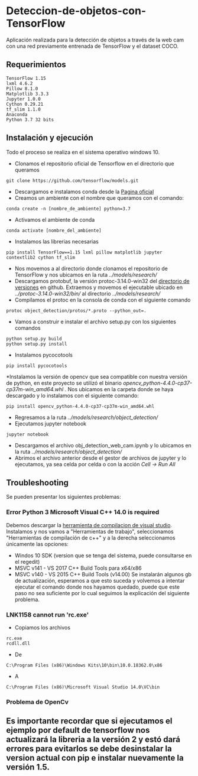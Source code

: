 # Deteccion-de-objetos-con-TensorFlow
Aplicación realizada para la detección de objetos a través de la web cam con una red previamente entrenada de TensorFlow y el dataset COCO.
## Requerimientos
```
TensorFlow 1.15
lxml 4.6.2
Pillow 8.1.0
Matplotlib 3.3.3
Jupyter 1.0.0
Cython 0.29.21
tf_slim 1.1.0
Anaconda
Python 3.7 32 bits
```
## Instalación y ejecución
Todo el proceso se realiza en el sistema operativo windows 10.
* Clonamos el repositorio oficial de Tensorflow en el directorio que queramos
```
git clone https://github.com/tensorflow/models.git
```
* Descargamos e instalamos conda desde la [Pagina oficial](https://docs.anaconda.com/anaconda/install/windows/) 
* Creamos un ambiente con el nombre que queramos con el comando:
```
conda create -n [nombre_de_ambiente] python=3.7
```
* Activamos el ambiente de conda
```
conda activate [nombre_del_ambiente]
```
* Instalamos las librerias necesarias
```
pip install TensorFlow==1.15 lxml pillow matplotlib jupyter contextlib2 cython tf_slim
```
* Nos movemos a al directorio donde clonamos el repositorio de TensorFlow y nos ubicamos en la ruta _../models/research/_
* Descargamos protobuf, la versión protoc-3.14.0-win32 del [directorio de versiones](https://github.com/protocolbuffers/protobuf/releases) en github.
Extraemos y movemos el ejecutable ubicado en _../protoc-3.14.0-win32/bin/_ al directorio _../models/research/_
* Compilamos el protoc en la consola de conda con el siguiente comando 
```
protoc object_detection/protos/*.proto --python_out=.
```
* Vamos a construir e instalar el archivo setup.py con los siguientes comandos
```
python setup.py build
python setup.py install
```
* Instalamos pycocotools
```
pip install pycocotools
```
*Instalamos la versión de opencv que sea compatible con nuestra versión de python, en este proyecto se utilizó el binario _opencv_python-4.4.0-cp37-cp37m-win_amd64.whl_ .
Nos ubicamos en la carpeta donde se haya descargado y lo instalamos con el siguiente comando:
```
pip install opencv_python-4.4.0-cp37-cp37m-win_amd64.whl
```
* Regresamos a la ruta _../models/research/object_detection/_
* Ejecutamos jupyter notebook
```
jupyter notebook 
```
* Descargamos el archivo obj_detection_web_cam.ipynb y lo ubicamos en la ruta _../models/research/object_detection/_
* Abrimos el archivo anterior desde el gestor de archivos de jupyter y lo ejecutamos, ya sea celda por celda o con la acción _Cell -> Run All_
## Troubleshooting
Se pueden presentar los siguientes problemas: 
### Error Python 3 Microsoft Visual C++ 14.0 is required
Debemos descargar la [herramienta de compilacion de visual studio](https://visualstudio.microsoft.com/thank-you-downloading-visual-studio/?sku=BuildTools&rel=16). Instalamos y nos vamos a "Herramientas de trabajo", seleccionamos "Herramientas de compilación de c++" y a la derecha seleccionamos únicamente las opciones:
* Windos 10 SDK (version que se tenga del sistema, puede consultarse en el regedit)
* MSVC v141 - VS 2017 C++ Build Tools para x64/x86
* MSVC v140 - VS 2015 C++ Build Tools (v14.00)
Se instalarán algunos gb de actualización, esperamos a que esto suceda y volvemos a intentar ejecutar el comando donde nos hayamos quedado, puede que este paso no sea suficiente por lo cual seguimos la explicación del siguiente problema. 
### LNK1158 cannot run 'rc.exe'
* Copiamos los archivos
```
rc.exe
rcdll.dll
```
* De
```
C:\Program Files (x86)\Windows Kits\10\bin\10.0.18362.0\x86
```
* A
```
C:\Program Files (x86)\Microsoft Visual Studio 14.0\VC\bin
```
### Problema de OpenCv
Es importante recordar que si ejecutamos el ejemplo por default de tensorflow nos actualizará la libreria a la versión 2 y estó dará errores para evitarlos se debe
desinstalar la version actual con pip e instalar nuevamente la versión 1.5. 
---
